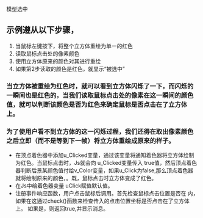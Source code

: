 模型选中
## 示例遵从以下步骤，
1. 当鼠标左键按下，将整个立方体重绘为单一的红色
2. 读取鼠标点击处的像素颜色
3. 使用立方体原来的颜色对其进行重绘
4. 如果第2步读取的颜色是红色，就显示“被选中”

### 当立方体被重绘为红色时，就可以看到立方体闪烁了一下，而闪烁的一瞬间也是红色的，当我们读取鼠标点击处的像素在这一瞬间的颜色值，就可以判断该颜色是否为红色来确定鼠标是否点击在了立方体上。
### 为了使用户看不到立方体的这一闪烁过程，我们还得在取出像素颜色之后立即（而不是等到下一帧）将立方体重绘成原来的样子。

* 在顶点着色器中添加u_Clicked变量，通过该变量将通知着色器将立方体绘制为红色。当鼠标点击时，Js就会向 u_Clicked变量传入 true值，然后顶点着色器判断后景某颜色值付给v_Color变量，如果u_Click为false,那么顶点着色器就将绘制原来的颜色，。既，鼠标点击时立方体变成了红色。
* 在Js中给着色器变量 uClick赋值默认值。
* 注册事件响应函数，用户点击鼠标后调用。首先检查鼠标点击位置是否在 <canvas>内，
如果在这通过check()函数来检查传入的点击位置坐标是否点击在了立方体上。
如果是，则返回true,并显示消息。